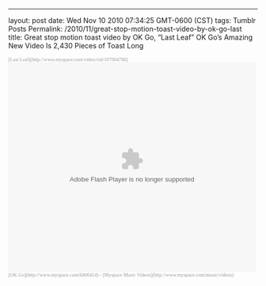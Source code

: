 ---
layout: post
date: Wed Nov 10 2010 07:34:25 GMT-0600 (CST)
tags: Tumblr Posts
Permalink: /2010/11/great-stop-motion-toast-video-by-ok-go-last
title: Great stop motion toast video by OK Go, &ldquo;Last Leaf&rdquo;
OK Go&rsquo;s Amazing New Video Is 2,430 Pieces of Toast Long

<font face="Verdana" size="1" color="#999999">  
[Last Leaf](http://www.myspace.com/video/vid/107004788)  
<object width="425px" height="360px"><param name="allowScriptAccess" value="always"><param name="allowFullScreen" value="true"><param name="wmode" value="transparent"><param name="movie" value="http://mediaservices.myspace.com/services/media/embed.aspx/m=107004788,t=1,mt=video"><embed src="http://mediaservices.myspace.com/services/media/embed.aspx/m=107004788,t=1,mt=video" width="500" height="424" allowfullscreen="true" type="application/x-shockwave-flash" wmode="transparent" allowscriptaccess="always"></object>  
[OK Go](http://www.myspace.com/8406414) - [Myspace Music Videos](http://www.myspace.com/music/videos)</font>
